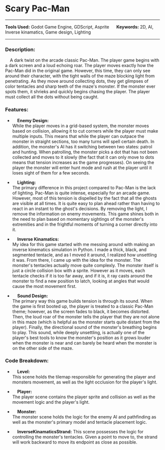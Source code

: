 
# Scary Pac-Man

---

**Tools Used:** Godot Game Engine, GDScript, Asprite &nbsp;&nbsp;&nbsp;&nbsp; **Keywords:** 2D, AI, Inverse kinamatics, Game design, Lighting

---

### Description:
&nbsp;&nbsp;&nbsp;&nbsp;A dark twist on the arcade classic Pac-Man. The player game begins with a dark screen and a loud echoing roar. The player moves exactly how the Pac-Man did in the original game. However, this time, they can only see around their character, with the tight walls of the maze blocking light from penetrating. As they move around collecting dots, they get glimpses of color tentacles and sharp teeth of the maze's monster. If the monster ever spots them, it shrieks and quickly begins chasing the player. The player must collect all the dots without being caught.


### Features:
- &nbsp;&nbsp;&nbsp;&nbsp;**Enemy Design:**  
While the player moves in a grid-based system, the monster moves based on collision, allowing it to cut corners while the player must make multiple inputs. This means that while the player can outpace the monster in straight sections, too many turns will spell certain death. In addition, the monster's AI has it switching between two states: patrol and hunting. When patrolling, the monster picks a dot that has not been collected and moves to it slowly (the fact that it can only move to dots means that tension increases as the game progresses). On seeing the player the monster will enter hunt mode and rush at the player until it loses sight of them for a few seconds.

- &nbsp;&nbsp;&nbsp;&nbsp;**Lighting:**  
The primary difference in this project compared to Pac-Man is the lack of lighting. Pac-Man is quite intense, especially for an arcade game. However, most of this tension is dispelled by the fact that all the ghosts are visible at all times. It is quite easy to plan ahead rather than having to react in an instant to the ghost's decisions. By removing the light, I remove the information on enemy movements. This game shines both in the need to plan based on momentary sightings of the monster's extremities and in the frightful moments of turning a corner directly into it.

- &nbsp;&nbsp;&nbsp;&nbsp;**Inverse Kinamatics:**  
My idea for this game started with me messing around with making an inverse kinematics simulation in Python. I made a thick, black, and segmented tentacle, and as I moved it around, I realized how unsettling it was. From there, I came up with the idea for the monster. The monster's tentacles actually move quite complexly. The monster itself is just a circle collision box with a sprite. However as it moves, each tentacle checks if it is too far away, and if it is, it ray casts around the monster to find a new position to latch, looking at angles that would cause the most movement first.

- &nbsp;&nbsp;&nbsp;&nbsp;**Sound Design:**  
The primary way this game builds tension is through its sound. When the game is first booted up, the player is treated to a classic Pac-Man theme; however, as the screen fades to black, it becomes distorted. Then, the loud roar of the monster tells the player that they are not alone in this maze (which is helpful as the monster starts quite distant from the player). Finally, the directional sound of the monster's breathing begins to play. This sound, while deeply unsettling, is actually one of the player's best tools to know the monster's position as it grows louder when the monster is near and can barely be heard when the monster is on the other side of the maze.


### Code Breakdown:
- &nbsp;&nbsp;&nbsp;&nbsp;**Level:**  
This scene holds the tilemap responsible for generating the player and monsters movement, as well as the light occlusion for the player's light.

- &nbsp;&nbsp;&nbsp;&nbsp;**Player:**  
The player scene contains the player sprite and collision as well as the movement logic and the player's light.

- &nbsp;&nbsp;&nbsp;&nbsp;**Monster:**  
The monster scene holds the logic for the enemy AI and pathfinding as well as the monster's primary model and tentacle placement logic.

- &nbsp;&nbsp;&nbsp;&nbsp;**InverseKinamaticsStrand:**
This scene possesses the logic for controlling the monster's tentacles. Given a point to move to, the strand will work backward to move its endpoint as close as possible.
